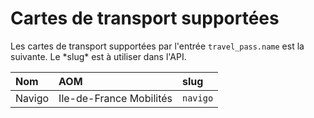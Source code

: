 # Cartes de transport supportées

Les cartes de transport supportées par l'entrée `travel_pass.name` est la suivante. Le \*slug\* est à utiliser dans l'API.

| Nom | AOM | slug |
| :--- | :--- | :--- |
| Navigo | Ile-de-France Mobilités | `navigo` |

